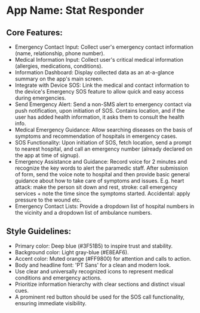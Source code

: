 # **App Name**: Stat Responder

## Core Features:

- Emergency Contact Input: Collect user's emergency contact information (name, relationship, phone number).
- Medical Information Input: Collect user's critical medical information (allergies, medications, conditions).
- Information Dashboard: Display collected data as an at-a-glance summary on the app's main screen.
- Integrate with Device SOS: Link the medical and contact information to the device's Emergency SOS feature to allow quick and easy access during emergencies.
- Send Emergency Alert: Send a non-SMS alert to emergency contact via push notification, upon initiation of SOS. Contains location, and if the user has added health information, it asks them to consult the health info.
- Medical Emergency Guidance: Allow searching diseases on the basis of symptoms and recommendation of hospitals in emergency cases.
- SOS Functionality: Upon initiation of SOS, fetch location, send a prompt to nearest hospital, and call an emergency number (already declared on the app at time of signup).
- Emergency Assistance and Guidance: Record voice for 2 minutes and recognize the key words to alert the paramedic staff. After submission of form, send the voice note to hospital and then provide basic general guidance about how to take care of symptoms and issues. E.g. heart attack: make the person sit down and rest, stroke: call emergency services + note the time since the symptoms started. Accidental: apply pressure to the wound etc.
- Emergency Contact Lists: Provide a dropdown list of hospital numbers in the vicinity and a dropdown list of ambulance numbers.

## Style Guidelines:

- Primary color: Deep blue (#3F51B5) to inspire trust and stability.
- Background color: Light gray-blue (#E8EAF6).
- Accent color: Muted orange (#FF9800) for attention and calls to action.
- Body and headline font: 'PT Sans' for a clean and modern look.
- Use clear and universally recognized icons to represent medical conditions and emergency actions.
- Prioritize information hierarchy with clear sections and distinct visual cues.
- A prominent red button should be used for the SOS call functionality, ensuring immediate visibility.
